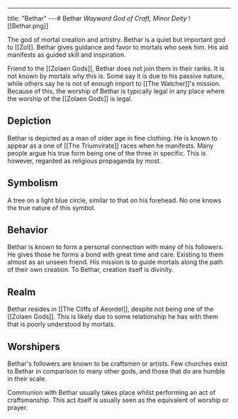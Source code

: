 ---
title: "Bethar"
---# Bethar
*Wayward God of Craft, Minor Deity*
![[Bethar.png]]

The god of mortal creation and artistry. Bethar is a quiet but important god to [[Zol]]. Bethar gives guidance and favor to mortals who seek him. His aid manifests as guided skill and inspiration.

Friend to the [[Zolaen Gods]], Bethar does not join them in their ranks. It is not known by mortals why this is. Some say it is due to his passive nature, while others say he is not of enough import to [[The Watcher]]'s mission. Because of this, the worship of Bethar is typically legal in any place where the worship of the [[Zolaen Gods]] is legal.

## Depiction
Bethar is depicted as a man of older age in fine clothing. He is known to appear as a one of [[The Triumvirate]] races when he manifests. Many people argue his true form being one of the three in specific. This is however, regarded as religious propaganda by most.

## Symbolism
A tree on a light blue circle, similar to that on his forehead. No one knows the true nature of this symbol.

## Behavior
Bethar is known to form a personal connection with many of his followers. He gives those he forms a bond with great time and care. Existing to them almost as an unseen friend. His mission is to guide mortals along the path of their own creation. To Bethar, creation itself is divinity.

## Realm
Bethar resides in [[The Cliffs of Aeordel]], despite not being one of the [[Zolaen Gods]]. This is likely due to some relationship he has with them that is poorly understood by mortals.

## Worshipers
Bethar's followers are known to be craftsmen or artists. Few churches exist to Bethar in comparison to many other gods, and those that do are humble in their scale. 

Communion with Bethar usually takes place whilst performing an act of craftsmanship.  This act itself is usually seen as the equivalent of worship or prayer.
